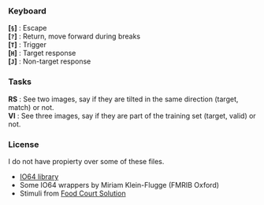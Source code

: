 
### Keyboard

**[`§`]** : Escape   
**[`?`]** : Return, move forward during breaks  
**[`T`]** : Trigger  
**[`H`]** : Target response  
**[`J`]** : Non-target response  

### Tasks

**RS** : See two images, say if they are tilted in the same direction (target, match) or not.  
**VI** : See three images, say if they are part of the training set (target, valid) or not.  

### License
I do not have propierty over some of these files.
  - [IO64 library](http://apps.usd.edu/coglab/psyc770/IO64.html)
  - Some IO64 wrappers by Miriam Klein-Flugge (FMRIB Oxford)
  - Stimuli from [Food Court Solution](http://www.conceptdraw.com/solution-park/food-beverage-food-court)
